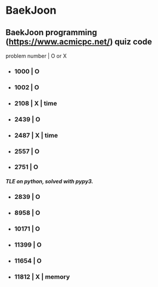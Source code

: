 # BaekJoon
BaekJoon programming (https://www.acmicpc.net/)  quiz code
---

problem number | O or X

* ### 1000    | O
* ### 1002    | O
* ### 2108    | X    | time
* ### 2439    | O
* ### 2487    | X    | time
* ### 2557    | O
* ### 2751    | O
##### TLE on python, solved with pypy3.
* ### 2839    | O
* ### 8958    | O
* ### 10171   | O
* ### 11399   | O
* ### 11654   | O
* ### 11812   | X    | memory
